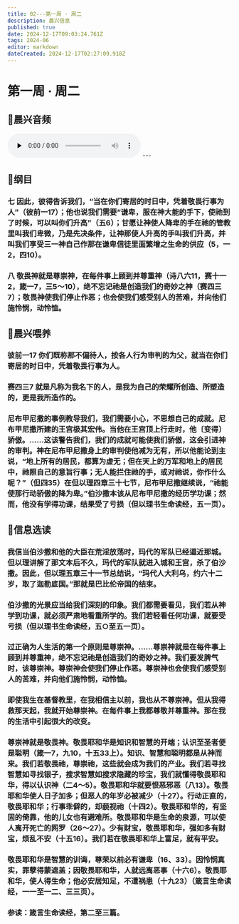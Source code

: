 ```yaml
---
title: 02---第一周 · 周二
description: 晨兴信息
published: true
date: 2024-12-17T09:03:24.761Z
tags: 2024-06
editor: markdown
dateCreated: 2024-12-17T02:27:09.918Z
---
```


# 第一周 · 周二

## 🎵晨兴音频
<audio id="audio" controls="" preload="none">
      <source id="mp3" src="/2024-06/week1/week1day2.mp3">
</audio>
---

## 📖纲目

### 七    因此，彼得告诉我们，“当在你们寄居的时日中，凭着敬畏行事为人”（彼前一17）；他也说我们需要“谦卑，服在神大能的手下，使祂到了时候，可以叫你们升高”（五6）；甘愿让神使人降卑的手在祂的管教里叫我们卑微，乃是先决条件，让神那使人升高的手叫我们升高，并叫我们享受三一神自己作那在谦卑信徒里面繁增之生命的供应（5，一2，四10）。

### 八    敬畏神就是尊崇神，在每件事上顾到并尊重神（诗八六11，赛十一2，箴一7，三5～10），绝不忘记祂是创造我们的奇妙之神（赛四三7）；敬畏神使我们停止作恶；也会使我们感受别人的苦难，并向他们施怜悯，动怜恤。

## 📖晨兴喂养

### 彼前一17    你们既称那不偏待人，按各人行为审判的为父，就当在你们寄居的时日中，凭着敬畏行事为人。

### 赛四三7    就是凡称为我名下的人，是我为自己的荣耀所创造、所塑造的，更是我所造作的。

### 尼布甲尼撒的事例教导我们，我们需要小心，不思想自己的成就。尼布甲尼撒所建的王宫极其宏伟。当他在王宫顶上行走时，他〔变得〕骄傲。……这该警告我们，我们的成就可能使我们骄傲，这会引进神的审判。神在尼布甲尼撒身上的审判使他减为无有，所以他能论到主说，“地上所有的居民，都算为虚无；但在天上的万军和地上的居民中，祂照自己的意旨行事；无人能拦住祂的手，或对祂说，你作什么呢？”（但四35）在但以理四章三十七节，尼布甲尼撒继续说，“祂能使那行动骄傲的降为卑。”伯沙撒本该从尼布甲尼撒的经历学功课；然而，他没有学得功课，结果受了亏损（但以理书生命读经，五一页）。

## 📖信息选读

### 我信当伯沙撒和他的大臣在荒淫放荡时，玛代的军队已经逼近那城。但以理讲解了那文本后不久，玛代的军队就进入城和王宫，杀了伯沙撒。因此，但以理五章三十一节总结说，“玛代人大利乌，约六十二岁，取了迦勒底国。”那就是巴比伦帝国的结束。

### 伯沙撒的光景应当给我们深刻的印象。我们都需要看见，我们若从神学到功课，就必须严肃地看重所学的。我们若轻看任何功课，就要受亏损（但以理书生命读经，五○至五一页）。

### 过正确为人生活的第一个原则是尊崇神。……尊崇神就是在每件事上顾到并尊重神，绝不忘记祂是创造我们的奇妙之神。我们要发脾气时，该尊崇神。尊崇神会使我们停止作恶。尊崇神也会使我们感受别人的苦难，并向他们施怜悯，动怜恤。

### 即使我生在基督教里，在我相信主以前，我也从不尊崇神。但从我得救那天起，我就开始尊崇神。在每件事上我都尊敬并尊重神。那在我的生活中引起很大的改变。

### 尊崇神就是敬畏神。敬畏耶和华是知识和智慧的开端；认识至圣者便是聪明（箴一7，九10，十五33上）。知识、智慧和聪明都是从神而来。我们若敬畏祂，尊崇祂，这些就会成为我们的产业。我们若寻找智慧如寻找银子，搜求智慧如搜求隐藏的珍宝，我们就懂得敬畏耶和华，得以认识神（二4～5）。敬畏耶和华就要恨恶邪恶（八13）。敬畏耶和华使人日子加多；但恶人的年岁必被减少（十27）。行动正直的，敬畏耶和华；行事乖僻的，却藐视祂（十四2）。敬畏耶和华的，有坚固的倚靠，他的儿女也有避难所。敬畏耶和华是生命的泉源，可以使人离开死亡的网罗（26～27）。少有财宝，敬畏耶和华，强如多有财宝，烦乱不安（十五16）。我们若在敬畏耶和华上富足，就有平安。

### 敬畏耶和华是智慧的训诲，尊荣以前必有谦卑（16、33）。因怜悯真实，罪孽得蒙遮盖；因敬畏耶和华，人就远离恶事（十六6）。敬畏耶和华，使人得生命；他必安居知足，不遭祸患（十九23）（箴言生命读经，一一至一二、三三页）。

### 参读：箴言生命读经，第二至三篇。
<!-- Google tag (gtag.js) -->
<script async src="https://www.googletagmanager.com/gtag/js?id=G-1P8709Z16T"></script>
<script>
  window.dataLayer = window.dataLayer || [];
  function gtag(){dataLayer.push(arguments);}
  gtag('js', new Date());

  gtag('config', 'G-1P8709Z16T');
</script>